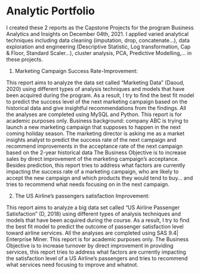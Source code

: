 ﻿# Analytic Portfolio
 
I created these 2 reports as the Capstone Projects for the program Business Analytics and Insights on December 04th, 2021. 
I applied varied analytical techniques including data cleaning (imputation, drop, concatenate...), data exploration and engineering (Descriptive Statistic, Log transformation, Cap & Floor, Standard Scaler...), cluster analysis, PCA, Predictive Modelling,... in these projects.

1. Marketing Campaign Success Rate-Improvement:

This report aims to analyze the data set called “Marketing Data” (Daoud, 2020) using different types of analysis techniques and models that have been acquired during the program. As a result, I try to find the best fit model to predict the success level of the next marketing campaign based on the historical data and give insightful recommendations from the findings. All the analyses are completed using MySQL and Python. This report is for academic purposes only.
Business background: company ABC is trying to launch a new marketing campaign that supposes to happen in the next coming holiday season. The marketing director is asking me as a market insights analyst to predict the success rate of the next campaign and recommend improvements in the acceptance rate of the next campaign based on the 2-year historical data 
The Business Objective is to increase sales by direct improvement of the marketing campaign’s acceptance. Besides prediction, this report tries to address what factors are currently impacting the success rate of a marketing campaign, who are likely to accept the new campaign and which products they would tend to buy… and tries to recommend what needs focusing on in the next campaign.

2. The US Airline’s passengers satisfaction Improvement:

This report aims to analyze a big data set called “US Airline Passenger Satisfaction” (D, 2018) using different types of analysis techniques and models that have been acquired during the course. As a result, I try to find the best fit model to predict the outcome of passenger satisfaction level toward airline services. All the analyses are completed using SAS 9.4| Enterprise Miner. This report is for academic purposes only.
The Business Objective is to increase turnover by direct improvement in providing services, this report tries to address what factors are currently impacting the satisfaction level of a US Airline’s passengers and tries to recommend what services need focusing to improve and whatnot.
